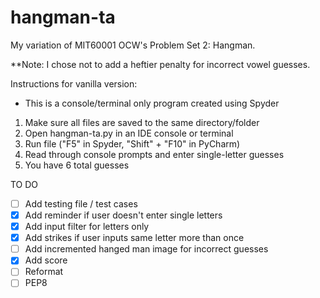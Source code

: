 # hangman-ta
My variation of MIT60001 OCW's Problem Set 2: Hangman.

**Note: I chose not to add a heftier penalty for incorrect vowel guesses.

Instructions for vanilla version:
- This is a console/terminal only program created using Spyder
1. Make sure all files are saved to the same directory/folder
2. Open hangman-ta.py in an IDE console or terminal
3. Run file ("F5" in Spyder, "Shift" + "F10" in PyCharm)
4. Read through console prompts and enter single-letter guesses
5. You have 6 total guesses

TO DO
- [ ] Add testing file / test cases
- [X] Add reminder if user doesn't enter single letters
- [X] Add input filter for letters only
- [X] Add strikes if user inputs same letter more than once
- [ ] Add incremented hanged man image for incorrect guesses
- [X] Add score
- [ ] Reformat
- [ ] PEP8
